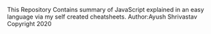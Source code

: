 This Repository Contains summary of JavaScript explained in an easy language via my self created cheatsheets.
Author:Ayush Shrivastav
Copyright 2020  
